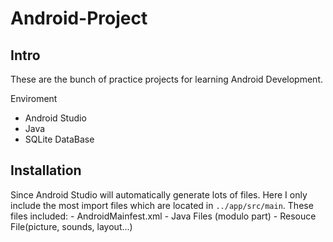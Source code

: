# Android-Project

## Intro

These are the bunch of practice projects for learning Android Development.

Enviroment
  - Android Studio
  - Java
  - SQLite DataBase


## Installation

  Since Android Studio will automatically generate lots of files. 
  Here I only include the most import files which are located in `../app/src/main`.
  These files included:
      - AndroidMainfest.xml
      - Java Files (modulo part)
      - Resouce File(picture, sounds, layout...)
  
  

